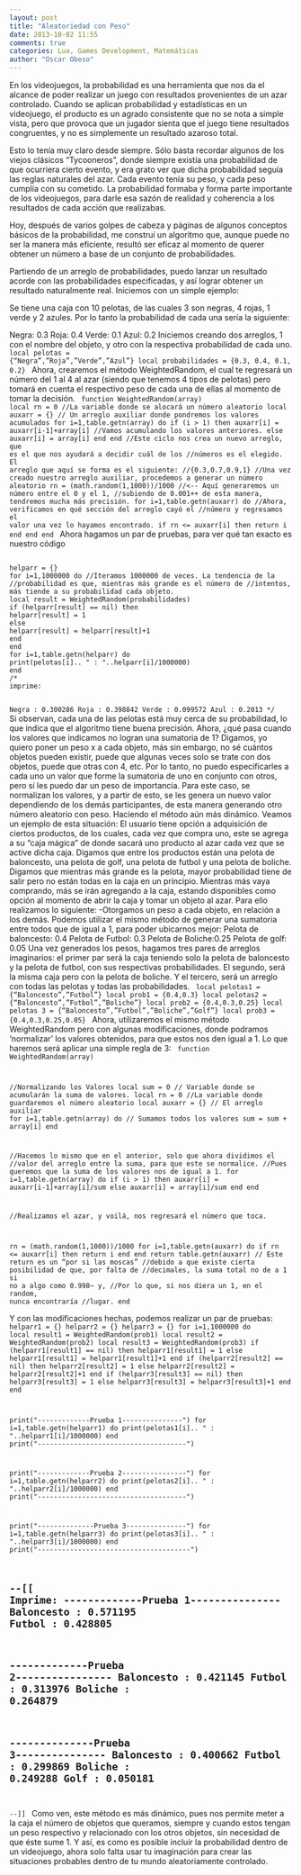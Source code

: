 ```yaml
---
layout: post
title: "Aleatoriedad con Peso"
date: 2013-10-02 11:55
comments: true
categories: Lua, Games Development, Matemáticas
author: "Oscar Obeso"
---
```


En los videojuegos, la probabilidad es una herramienta que nos da el alcance de poder realizar un juego con resultados provenientes de un azar controlado. Cuando se aplican probabilidad y estadísticas en un videojuego, el producto es un agrado consistente que no se nota a simple vista, pero que provoca que un jugador sienta que el juego tiene resultados congruentes, y no es simplemente un resultado azaroso total.

Esto lo tenía muy claro desde siempre. Sólo basta recordar algunos de los viejos clásicos “Tycooneros”, donde siempre existía una probabilidad de que ocurriera cierto evento, y era grato ver que dicha probabilidad seguía las reglas naturales del azar. Cada evento tenía su peso, y cada peso cumplía con su cometido. La probabilidad formaba y forma parte importante de los videojuegos, para darle esa sazón de realidad y coherencia a los resultados de cada acción que realizabas. 

Hoy, después de varios golpes de cabeza y páginas de algunos conceptos básicos de la probabilidad, me construí un algoritmo que, aunque puede no ser la manera más eficiente, resultó ser eficaz al momento de querer obtener un número a base de un conjunto de probabilidades.

Partiendo de un arreglo de probabilidades, puedo lanzar un resultado acorde con las probabilidades especificadas, y así lograr obtener un resultado naturalmente real. Iniciemos con un simple ejemplo:

Se tiene una caja con 10 pelotas, de las cuales 3 son negras, 4 rojas, 1 verde y 2 azules. Por lo tanto la probabilidad de cada una sería la siguiente: 

Negra: 0.3 
Roja: 0.4 
Verde: 0.1
 Azul: 0.2
Iniciemos creando dos arreglos, 1 con el nombre del objeto, y otro con la respectiva probabilidad de cada uno.
<code>
local pelotas = {“Negra”,”Roja”,”Verde”,”Azul”}
local probabilidades = {0.3, 0.4, 0.1, 0.2}
</code>
Ahora, crearemos el método WeightedRandom, el cual te regresará un número del 1 al 4 al azar (siendo que tenemos 4 tipos de pelotas) pero tomará en cuenta el respectivo peso de cada una de ellas al momento de tomar la decisión.
<code>
function WeightedRandom(array)
local rn = 0 //La variable donde se alocará un número aleatorio
local auxarr = {} // Un arreglo auxiliar donde pondremos los valores acumulados
for i=1,table.getn(array) do
if (i > 1) then
auxarr[i] = auxarr[i-1]+array[i] //Vamos acumulando los valores anteriores.
else
auxarr[i] = array[i]
end
end
//Este ciclo nos crea un nuevo arreglo, que es el que nos ayudará a decidir cuál de los //números es el elegido. El arreglo que aquí se forma es el siguiente: //{0.3,0.7,0.9,1}
//Una vez creado nuestro arreglo auxiliar, procedemos a generar un número aleatorio
rn = (math.random(1,1000))/1000 //<-- Aquí generaremos un número entre el 0 y el 1, //subiendo de 0.001++ de esta manera, tendremos mucha más precisión. 
for i=1,table.getn(auxarr) do //Ahora, verificamos en qué sección del arreglo cayó el //número y regresamos el valor una vez lo hayamos encontrado.
if rn <= auxarr[i] then
return i
end
end
end
</code>
Ahora hagamos un par de pruebas, para ver qué tan exacto es nuestro código

<code>
helparr = {}
for i=1,1000000 do //Iteramos 1000000 de veces. La tendencia de la //probabilidad es que, mientras más grande es el número de //intentos, más tiende a su probabilidad cada objeto.
local result = WeightedRandom(probabilidades)
if (helparr[result] == nil) then
helparr[result] = 1
else
helparr[result] = helparr[result]+1
end
end
for i=1,table.getn(helparr) do
print(pelotas[i].. " : "..helparr[i]/1000000)
end
/*
imprime:

Negra : 0.300286
Roja : 0.398842
Verde : 0.099572
Azul : 0.2013
*/
</code>
 Si observan, cada una de las pelotas está muy cerca de su probabilidad, lo que indica que el algoritmo tiene buena precisión.
Ahora, ¿qué pasa cuando los valores que indicamos no logran una sumatoria de 1?
Digamos, yo quiero poner un peso x a cada objeto, más sin embargo, no sé cuántos objetos pueden existir, puede que algunas veces solo se trate con dos objetos, puede que otras con 4, etc. Por lo tanto, no puedo especificarles a cada uno un valor que forme la sumatoria de uno en conjunto con otros, pero sí les puedo dar un peso de importancia. Para este caso, se normalizan los valores, y a partir de esto, se les genera un nuevo valor dependiendo de los demás participantes, de esta manera generando otro número aleatorio con peso. Haciendo el método aún más dinámico.
Veamos un ejemplo de esta situación:
El usuario tiene opción a adquisición de ciertos productos, de los cuales, cada vez que compra uno, este se agrega a su “caja mágica” de donde sacará uno producto al azar cada vez que se active dicha caja. Digamos que entre los productos están una pelota de baloncesto, una pelota de golf, una pelota de futbol  y una pelota de boliche. Digamos que mientras más grande es la pelota, mayor probabilidad tiene de salir pero no están todas en la caja en un principio. Mientras más vaya comprando, más se irán agregando a la caja, estando disponibles como opción al momento de abrir la caja y tomar un objeto al azar. Para ello realizamos lo siguiente:
-Otorgamos un peso a cada objeto, en relación a los demás. Podemos utilizar el mismo método de generar una sumatoria entre todos que de igual a 1, para poder ubicarnos mejor:
Pelota de baloncesto: 0.4
Pelota de Futbol: 0.3
Pelota de Boliche:0.25
Pelota de golf: 0.05
Una vez generados los pesos, hagamos tres pares de arreglos imaginarios: el primer par será la caja teniendo solo la pelota de baloncesto y la pelota de futbol, con sus respectivas probabilidades. El segundo, será la misma caja pero con la pelota de boliche. Y el tercero, será un arreglo con todas las pelotas y todas las probabilidades.
<code>
local pelotas1 = {“Baloncesto”,”Futbol”}
local prob1 = {0.4,0.3}
local pelotas2 = {“Baloncesto”,”Futbol”,”Boliche”}
local prob2 = {0.4,0.3,0.25}
local pelotas 3 = {“Baloncesto”,”Futbol”,”Boliche”,”Golf”}
local prob3 = {0.4,0.3,0.25,0.05}
</code>
Ahora, utilizaremos el mismo método WeightedRandom pero con algunas modificaciones, donde podramos ‘normalizar’ los valores obtenidos, para que estos nos den igual a 1. Lo que haremos será aplicar una simple regla de 3:
<code>
function WeightedRandom(array)

//Normalizando los Valores
local sum = 0 // Variable donde se acumularán la suma de valores.
local rn = 0 //La variable donde guardaremos el número aleatorio 
local auxarr = {} // El arreglo auxiliar
for i=1,table.getn(array) do // Sumamos todos los valores
sum = sum + array[i]
end

//Hacemos lo mismo que en el anterior, solo que ahora dividimos el
//valor del arreglo entre la suma, para que este se normalice. //Pues queremos que la suma de los valores nos de igual a 1.
for i=1,table.getn(array) do
if (i > 1) then
auxarr[i] = auxarr[i-1]+array[i]/sum
else
auxarr[i] = array[i]/sum
end
end

//Realizamos el azar, y voilá, nos regresará el número que toca.

rn = (math.random(1,1000))/1000
for i=1,table.getn(auxarr) do
if rn <= auxarr[i] then
return i
end
end
return table.getn(auxarr) // Este return es un “por si las moscas” //debido a que existe cierta posibilidad de que, por falta de //decimales, la suma total no de a 1 si no a algo como 0.998~ y, //Por lo que, si nos diera un 1, en el random, nunca encontraría  //lugar.
end
</code>

Y con las modificaciones hechas, podemos realizar un par de pruebas:
<code>
helparr1 = {}
helparr2 = {}
helparr3 = {}
for i=1,1000000 do
local result1 = WeightedRandom(prob1)
local result2 = WeightedRandom(prob2)
local result3 = WeightedRandom(prob3)
if (helparr1[result1] == nil) then
helparr1[result1] = 1
else
helparr1[result1] = helparr1[result1]+1
end
if (helparr2[result2] == nil) then
helparr2[result2] = 1
else
helparr2[result2] = helparr2[result2]+1
end
if (helparr3[result3] == nil) then
helparr3[result3] = 1
else
helparr3[result3] = helparr3[result3]+1
end
end

print("-------------Prueba 1---------------")
for i=1,table.getn(helparr1) do
print(pelotas1[i].. " : "..helparr1[i]/1000000)
end
print("-------------------------------------")

print("-------------Prueba 2----------------")
for i=1,table.getn(helparr2) do
print(pelotas2[i].. " : "..helparr2[i]/1000000)
end
print("-------------------------------------")

print("--------------Prueba 3---------------")
for i=1,table.getn(helparr3) do
print(pelotas3[i].. " : "..helparr3[i]/1000000)
end
print("--------------------------------------")

--[[
Imprime:
-------------Prueba 1---------------
Baloncesto : 0.571195
Futbol : 0.428805
-------------------------------------
-------------Prueba 2----------------
Baloncesto : 0.421145
Futbol : 0.313976
Boliche : 0.264879
-------------------------------------
--------------Prueba 3---------------
Baloncesto : 0.400662
Futbol : 0.299869
Boliche : 0.249288
Golf : 0.050181
--------------------------------------
--]]
</code>
Como ven, este método es más dinámico, pues nos permite meter a la caja el número de objetos que queramos, siempre y cuando estos tengan un peso respectivo y relacionado con los otros objetos, sin necesidad de que éste sume 1.
Y así, es como es posible incluir la probabilidad dentro de un videojuego, ahora solo falta usar tu imaginación para crear las situaciones probables dentro de tu mundo aleatoriamente controlado.